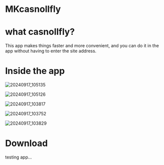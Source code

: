 # MKcasnollfly

# what casnollfly?
This app makes things faster and more convenient, and you can do it in the app without having to enter the site address. 

# Inside the app
![20240917_105135](https://github.com/user-attachments/assets/2973fa71-e52c-4c0b-8ad0-95161bbad9c9)

![20240917_105126](https://github.com/user-attachments/assets/78fa4bdf-8b7f-4702-9d33-304a38b28bf7)

![20240917_103817](https://github.com/user-attachments/assets/299aabac-d0c4-4b01-ae9f-aad445a1fd7d)

![20240917_103752](https://github.com/user-attachments/assets/b2bfe5fa-dee6-47e7-8302-adac27ab2c5b)

![20240917_103829](https://github.com/user-attachments/assets/e5520b41-065c-4f01-acd7-50af93a7293a)

# Download
testing app...

